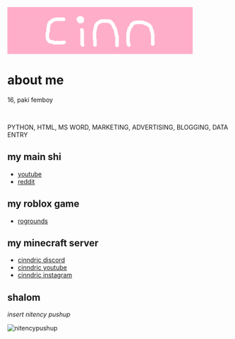 ![banner](https://github.com/cinn08/bio/blob/main/cinn.png)

# about me

16, paki femboy

<br>

PYTHON, HTML, MS WORD, MARKETING, ADVERTISING, BLOGGING, DATA ENTRY

## my main shi

- [youtube](https://www.youtube.com/@cinnflake)
- [reddit](https://www.reddit.com/u/cinnflake)

## my roblox game

- [rogrounds](https://www.roblox.com/games/11994994061)

## my minecraft server

- [cinndric discord](https://www.discord.gg/eUYcGYDXza)
- [cinndric youtube](https://www.youtube.com/@cinndric)
- [cinndric instagram](https://www.instagram.com/cinndric)

## shalom

*insert nitency pushup*

![nitencypushup](https://github.com/cinn08/bio/blob/main/nitencypushup.gif)

